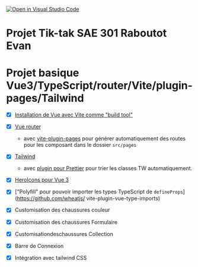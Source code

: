[![Open in Visual Studio Code](https://classroom.github.com/assets/open-in-vscode-c66648af7eb3fe8bc4f294546bfd86ef473780cde1dea487d3c4ff354943c9ae.svg)](https://classroom.github.com/online_ide?assignment_repo_id=8819836&assignment_repo_type=AssignmentRepo)
# Projet Tik-tak SAE 301 Raboutot Evan

# Projet basique Vue3/TypeScript/router/Vite/plugin-pages/Tailwind

-[X] [Installation de Vue avec Vite comme "build tool"](https://vuejs.org/guide/quick-start.html#with-build-tools)
-[X] [Vue router](https://router.vuejs.org/guide/)
  - avec [vite-plugin-pages](https://github.com/hannoeru/vite-plugin-pages#overview) pour générer automatiquement des routes pour les composant dans le dossier `src/pages`
  
-[X] [Tailwind](https://tailwindcss.com/docs/guides/vite)
  - avec [plugin pour Prettier](https://github.com/tailwindlabs/prettier-plugin-tailwindcss#readme) pour trier les classes TW automatiquement.

-[X] [HeroIcons pour Vue 3](https://github.com/tailwindlabs/heroicons#vue)
-[X] ["Polyfill" pour pouvoir importer les types TypeScript de `defineProps`](https://github.com/wheatjs/
vite-plugin-vue-type-imports)
-[X] Customisation des chaussures couleur
-[X] Customisation des chaussures Formulaire
-[X] Customisationdeschaussures Collection
-[X] Barre de Connexion
-[X] Intégration avec tailwind CSS
